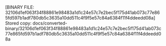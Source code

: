 [BINARY FILE: 32106d1ef063f34f88861e98483a1d1c24e57c7e2bec5f175d41ab073c77e865fd597b1adf780db5c3635a10dd511c4f9f5e57c84a6384f11f4ddeedd08a]
Stored copy: docs/converted-binary/32106d1ef063f34f88861e98483a1d1c24e57c7e2bec5f175d41ab073c77e865fd597b1adf780db5c3635a10dd511c4f9f5e57c84a6384f11f4ddeedd08a

